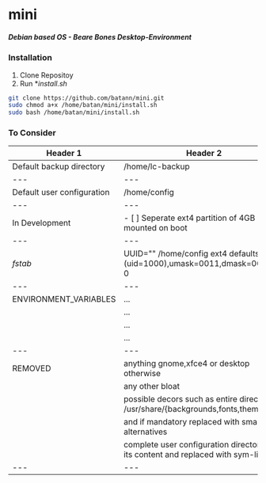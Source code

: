 # mini
##### *Debian based OS - Beare Bones Desktop-Environment*



### Installation
1. Clone Repositoy
2. Run **install.sh*

``` sh
git clone https://github.com/batann/mini.git
sudo chmod a+x /home/batan/mini/install.sh
sudo bash /home/batan/mini/install.sh
```
### To Consider

|Header 1| Header 2|
|---|---|
|Default backup directory  |   /home/lc-backup|
|---|---|
|Default user configuration|   /home/config|
|---|---|
|In Development            |  - [ ] Seperate ext4 partition of 4GB mounted on boot |
|---|---|
|*fstab*                   |  UUID="" /home/config ext4 defaults,rw,(uid=1000),umask=0011,dmask=0000 0 0|
|---|---|
|ENVIRONMENT_VARIABLES     |  ...|
|                          |  ...|
|                          |  ...|
|                          |  ...|
|---|---|
|REMOVED                   |  anything gnome,xfce4 or desktop otherwise|
|                          |  any other bloat|
|                          |  possible decors such as entire directories /usr/share/{backgrounds,fonts,themes,ect}|
|                          |  and if mandatory replaced with smaller alternatives|
|                          |  complete user configuration directory and its content and replaced with sym-links|
|---|---|

